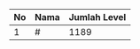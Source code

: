 | No | Nama            | Jumlah Level |
|----|-----------------|--------------|
| 1  | #    |    1189        |

